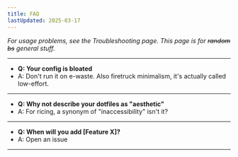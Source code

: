 ```yaml
---
title: FAQ
lastUpdated: 2025-03-17
---
```


_For usage problems, see the Troubleshooting page. This page is for ~~random bs~~ general stuff._

---
- **Q: Your config is bloated**
- A: Don't run it on e-waste. Also firetruck minimalism, it's actually called low-effort.
---
- **Q: Why not describe your dotfiles as "aesthetic"**
- A: For ricing, a synonym of "inaccessibility" isn't it?
---
- **Q: When will you add [Feature X]?**
- A: Open an issue
---

